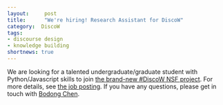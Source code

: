 ```yaml
---
layout:     post
title:      "We're hiring! Research Assistant for DiscoW"
category:  DiscoW
tags:
- discourse design
- knowledge building
shortnews: true
---
```


We are looking for a talented undergraduate/graduate student with Python/Javascript skills to join [the brand-new #DiscoW NSF project](/projects/discow/). For more details, see [the job posting](https://drive.google.com/a/umn.edu/file/d/0B4JWqC1YNK0ieV9WSWlobjN5WEU/view?usp=sharing).  If you have any questions, please get in touch with [Bodong Chen](mailto:chenbd@umn.edu).
